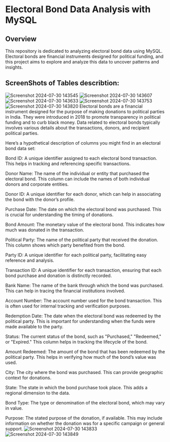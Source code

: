 # Electoral Bond Data Analysis with MySQL

## Overview

This repository is dedicated to analyzing electoral bond data using MySQL. Electoral bonds are financial instruments designed for political funding, and this project aims to explore and analyze this data to uncover patterns and insights.

## ScreenShots of Tables describtion:
![Screenshot 2024-07-30 143545](https://github.com/user-attachments/assets/2483adf7-03f3-4186-8f1b-25146dd696e9)
![Screenshot 2024-07-30 143607](https://github.com/user-attachments/assets/e8df4142-fd10-4c29-8edf-50393258321a)
![Screenshot 2024-07-30 143633](https://github.com/user-attachments/assets/b54dedc5-281b-4878-9fcd-7591e4818355)
![Screenshot 2024-07-30 143753](https://github.com/user-attachments/assets/5903bde4-0749-41a0-8f43-cc1aa2882319)
![Screenshot 2024-07-30 143820](https://github.com/user-attachments/assets/271498ee-93d8-471c-b57c-df2e8870d8d6)
Electoral bonds are a financial instrument designed for the purpose of making donations to political parties in India. They were introduced in 2018 to promote transparency in political funding and to curb black money. Data related to electoral bonds typically involves various details about the transactions, donors, and recipient political parties.

Here’s a hypothetical description of columns you might find in an electoral bond data set:

Bond ID: A unique identifier assigned to each electoral bond transaction. This helps in tracking and referencing specific transactions.

Donor Name: The name of the individual or entity that purchased the electoral bond. This column can include the names of both individual donors and corporate entities.

Donor ID: A unique identifier for each donor, which can help in associating the bond with the donor’s profile.

Purchase Date: The date on which the electoral bond was purchased. This is crucial for understanding the timing of donations.

Bond Amount: The monetary value of the electoral bond. This indicates how much was donated in the transaction.

Political Party: The name of the political party that received the donation. This column shows which party benefited from the bond.

Party ID: A unique identifier for each political party, facilitating easy reference and analysis.

Transaction ID: A unique identifier for each transaction, ensuring that each bond purchase and donation is distinctly recorded.

Bank Name: The name of the bank through which the bond was purchased. This can help in tracing the financial institutions involved.

Account Number: The account number used for the bond transaction. This is often used for internal tracking and verification purposes.

Redemption Date: The date when the electoral bond was redeemed by the political party. This is important for understanding when the funds were made available to the party.

Status: The current status of the bond, such as "Purchased," "Redeemed," or "Expired." This column helps in tracking the lifecycle of the bond.

Amount Redeemed: The amount of the bond that has been redeemed by the political party. This helps in verifying how much of the bond’s value was used.

City: The city where the bond was purchased. This can provide geographic context for donations.

State: The state in which the bond purchase took place. This adds a regional dimension to the data.

Bond Type: The type or denomination of the electoral bond, which may vary in value.

Purpose: The stated purpose of the donation, if available. This may include information on whether the donation was for a specific campaign or general support.
![Screenshot 2024-07-30 143833](https://github.com/user-attachments/assets/11ece8ce-f8b4-4507-b185-52ce1929c729)
![Screenshot 2024-07-30 143849](https://github.com/user-attachments/assets/39a61f9f-4312-44d5-ba16-5070275e40b9)





